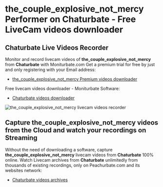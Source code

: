 # the_couple_explosive_not_mercy Performer on Chaturbate - Free LiveCam videos downloader

## Chaturbate Live Videos Recorder

Monitor and record livecam videos of **the_couple_explosive_not_mercy** from **Chaturbate** with Moniturbate.com
Get a premium trial for free by just and only registering with your Email address:
* [the_couple_explosive_not_mercy Premium videos downloader](https://moniturbate.com/request-demo-licence-key.html)

Free livecam videos downloader - Moniturbate Software:
* [Chaturbate videos downloader](https://moniturbate.com/moniturbate-download-software.html)

![the_couple_explosive_not_mercy livecam videos recorder](https://peachurnet.com/templates/moniturbate-software.png)


## Capture the_couple_explosive_not_mercy videos from the Cloud and watch your recordings on Streaming

Without the need of downloading a software, capture **the_couple_explosive_not_mercy** livecam videos from **Chaturbate** 100% online.
Watch Livecam archives from **Chaturbate** unlimitedly from thousands of existing recordings, only on Peachurbate.com and its websites network:
* [Chaturbate videos archives](https://peachurnet.com/)